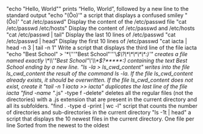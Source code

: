 "echo "Hello, World"" prints “Hello, World”, followed by a new line to the standard output
"echo \"\(Ôo\)\'"  a script that displays a confused smiley "(Ôo)'
"cat /etc/passwd" Display the content of the /etc/passwd file
"cat /etc/passwd /etc/hosts" Display the content of /etc/passwd and /etc/hosts
"cat /etc/passwd | tail" Display the last 10 lines of /etc/passwd
"cat /etc/passwd | head" Display the first 10 lines of /etc/passwd
"cat iacta | head -n 3 | tail -n 1" Write a script that displays the third line of the file iacta
"echo "Best School" > '\*\\'\''"Best School"\'\''\\*$\?\*\*\*\*\*:)'" creates a file named exactly \*\\'"Best School"\'\\*$\?\*\*\*\*\*:) containing the text Best School ending by a new line.
"ls -la > ls_cwd_content" writes into the file ls_cwd_content the result of the command ls -la. If the file ls_cwd_content already exists, it should be overwritten. If the file ls_cwd_content does not exist, create it
"tail -n 1 iacta >> iacta" duplicates the last line of the file iacta
"find -name "*.js" -type f -delete" deletes all the regular files (not the directories) with a .js extension that are present in the current directory and all its subfolders.
"find . -type d -print | wc -l"  script that counts the number of directories and sub-directories in the current directory
"ls -1t | head" a script that displays the 10 newest files in the current directory. One file per line
Sorted from the newest to the oldest

